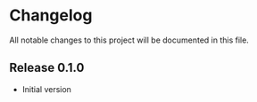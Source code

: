 # Changelog

All notable changes to this project will be documented in this file.

## Release 0.1.0
* Initial version
